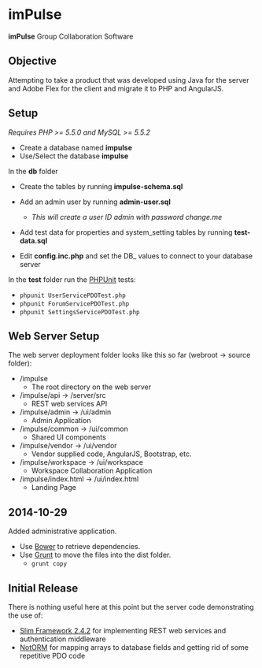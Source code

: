 # imPulse

**imPulse** Group Collaboration Software

## Objective
Attempting to take a product that was developed using Java for the server and Adobe Flex for the client and migrate it to PHP and AngularJS.  

## Setup
*Requires PHP >= 5.5.0 and MySQL >= 5.5.2*

- Create a database named **impulse**
- Use/Select the database **impulse**

In the **db** folder
- Create the tables by running **impulse-schema.sql** 
- Add an admin user by running **admin-user.sql** 
  - _This will create a user ID admin with password *change.me*_  
- Add test data for properties and system_setting tables by running **test-data.sql**

- Edit **config.inc.php** and set the DB_ values to connect to your database server

In the **test** folder run the [PHPUnit](https://phpunit.de/) tests:
- `phpunit UserServicePDOTest.php`
- `phpunit ForumServicePDOTest.php`
- `phpunit SettingsServicePDOTest.php`


## Web Server Setup
The web server deployment folder looks like this so far (webroot -> source folder):
- /impulse 
  - The root directory on the web server 
- /impulse/api       ->    /server/src  
  - REST web services API 
- /impulse/admin     -> /ui/admin  
  - Admin Application 
- /impulse/common     -> /ui/common  
  - Shared UI components 
- /impulse/vendor     -> /ui/vendor  
  - Vendor supplied code, AngularJS, Bootstrap, etc. 
- /impulse/workspace  -> /ui/workspace  
  - Workspace Collaboration Application 
- /impulse/index.html -> /ui/index.html  
  - Landing Page 

## 2014-10-29
Added administrative application.  
- Use [Bower](http://bower.io/) to retrieve dependencies.
- Use [Grunt](http://bower.io/) to move the files into the dist folder.  
  - `grunt copy`

## Initial Release
There is nothing useful here at this point but the server code demonstrating the use of:
- [Slim Framework 2.4.2](http://www.slimframework.com) for implementing REST web services and authentication middleware
- [NotORM](http://www.notorm.com/) for mapping arrays to database fields and getting rid of some repetitive PDO code 


  
